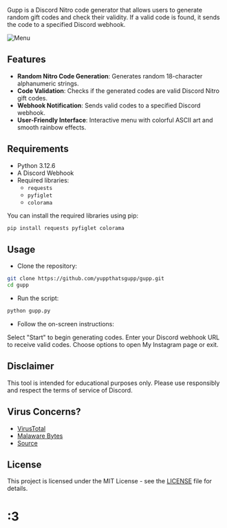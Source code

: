 Gupp is a Discord Nitro code generator that allows users to generate random gift codes and check their validity. If a valid code is found, it sends the code to a specified Discord webhook.

![Menu](https://i.ibb.co/37J0Xy3/screenshots-1.png)


 
## Features

- **Random Nitro Code Generation**: Generates random 18-character alphanumeric strings.
- **Code Validation**: Checks if the generated codes are valid Discord Nitro gift codes.
- **Webhook Notification**: Sends valid codes to a specified Discord webhook.
- **User-Friendly Interface**: Interactive menu with colorful ASCII art and smooth rainbow effects.

## Requirements

- Python 3.12.6
- A Discord Webhook
- Required libraries:
  - `requests`
  - `pyfiglet`
  - `colorama`

You can install the required libraries using pip:

```bash
pip install requests pyfiglet colorama
```
## Usage
- Clone the repository:

```bash
git clone https://github.com/yuppthatsgupp/gupp.git
cd gupp
```
- Run the script:

```bash
python gupp.py
```
- Follow the on-screen instructions:

Select "Start" to begin generating codes.
Enter your Discord webhook URL to receive valid codes.
Choose options to open My Instagram page or exit.

## Disclaimer
This tool is intended for educational purposes only. Please use responsibly and respect the terms of service of Discord.

## Virus Concerns?
- [VirusTotal](https://www.virustotal.com/gui/file/d2d01eeca29f56bd55e218f664e6efefa0552fe869965785b89fd6dcc7a4a879/detection)
- [Malaware Bytes](https://www.malwarebytes.com/)
- [Source](https://raw.githubusercontent.com/yuppthatsgupp/Gupp-Nitro-Generator/refs/heads/main/nitro.py)

## License
This project is licensed under the MIT License - see the [LICENSE](LICENSE) file for details.

# :3
